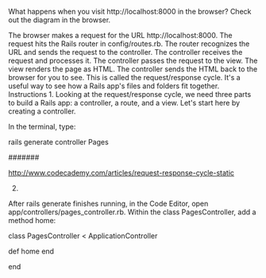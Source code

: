 What happens when you visit http://localhost:8000 in the browser? Check out the diagram in the browser.

The browser makes a request for the URL http://localhost:8000.
The request hits the Rails router in config/routes.rb. The router recognizes the URL and sends the request to the controller.
The controller receives the request and processes it.
The controller passes the request to the view.
The view renders the page as HTML.
The controller sends the HTML back to the browser for you to see.
This is called the request/response cycle. It's a useful way to see how a Rails app's files and folders fit together.
Instructions
1.
Looking at the request/response cycle, we need three parts to build a Rails app: a controller, a route, and a view. Let's start here by creating a controller.

In the terminal, type:

rails generate controller Pages

#######


http://www.codecademy.com/articles/request-response-cycle-static

2.
After rails generate finishes running, in the Code Editor, open app/controllers/pages_controller.rb. Within the class PagesController, add a method home:

class PagesController < ApplicationController 

  def home
  end

end
